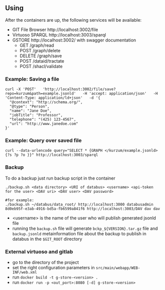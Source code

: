 ## Using

After the containers are up, the following services will be available:

* GIT File Browser http://localhost:3002/file
* Virtuoso SPARQL http://localhost:3003/sparql
* GSTORE http://localhost:3002/ with swagger documentation
    * GET /graph/read
    * POST /graph/delete
    * DELETE /graph/save
    * POST /dataid/tractate
    * POST /shacl/validate

### Example: Saving a file
```
curl -X 'POST'   'http://localhost:3002/file/save?repo=kurzum&path=example.jsonld'   -H 'accept: application/json'   -H 'Content-Type: application/ld+json'   -d '{
  "@context": "http://schema.org/",
  "@type": "Person",
  "name": "Jane Doe",
  "jobTitle": "Professor",
  "telephone": "(425) 123-4567",
  "url": "http://www.janedoe.com"
}'
```
### Example: Query over saved file
```
curl --data-urlencode query="SELECT * {GRAPH </kurzum/example.jsonld> {?s ?p ?o }}" http://localhost:3003/sparql
```

### Backup
To do a backup just run backup script in the container
```
./backup.sh <data directory> <URI of databus> <username> <api-token for the user> <DAV uri> <DAV user> <DAV password>

#for example:
./backup.sh ~/databus/data_root/ http://localhost:3000 databusadmin 8d0eb95f-e3ab-4916-bd5a-fb6599a841f6 http://localhost:3003/DAV dav dav
```
- \<username\> is the name of the user who will publish generated jsonld file
- running the `backup.sh` file will generate `bckp_${VERSION}.tar.gz` 
file and `backup.jsonld` metainformation file about the backup to publish 
in databus in the `$GIT_ROOT` directory


### External virtuoso and gitlab
- go to the directory of the project
- set the right configuration parameters in `src/main/webapp/WEB-INF/web.xml`
- run `docker build -t g-store-<version> .`
- run `docker run -p <out_port>:8080 [-d] g-store-<version>`

